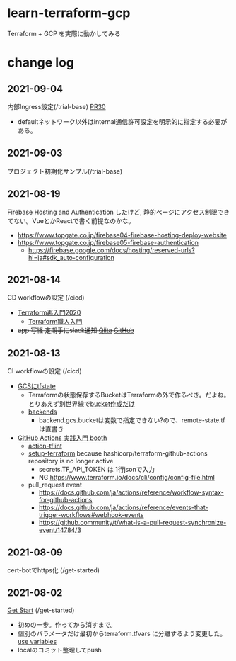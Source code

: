 # learn-terraform-gcp
Terraform + GCP を実際に動かしてみる

# change log
## 2021-09-04
内部Ingress設定(/trial-base) [PR30](https://github.com/marltake/learn-terraform-gcp/pull/30)
- defaultネットワーク以外はinternal通信許可設定を明示的に指定する必要がある。

## 2021-09-03
プロジェクト初期化サンプル(/trial-base)

## 2021-08-19
Firebase Hosting and Authentication したけど, 静的ページにアクセス制限できてない。VueとかReactで書く前提なのかな。
- https://www.topgate.co.jp/firebase04-firebase-hosting-deploy-website
- https://www.topgate.co.jp/firebase05-firebase-authentication
  - https://firebase.google.com/docs/hosting/reserved-urls?hl=ja#sdk_auto-configuration

## 2021-08-14
CD workflowの設定 (/cicd)
- [Terraform再入門2020](https://qiita.com/minamijoyo/items/3a7467f70d145ac03324)
  - [Terraform職人入門](https://qiita.com/minamijoyo/items/1f57c62bed781ab8f4d7)
- ~~app 写経 定期手にslack通知 [Qiita](https://qiita.com/donko_/items/6289bb31fecfce2cda79) [GitHub](https://github.com/donkomura/TerraformPractice)~~

## 2021-08-13
CI workflowの設定 (/cicd)
- [GCSにtfstate](https://qiita.com/kawakawaryuryu/items/58d8afbb21155c2e9572)
  - Terraformの状態保存するBucketはTerraformの外で作るべき。だよね。とりあえず別世界線で[bucket作成だけ](https://registry.terraform.io/providers/hashicorp/google/latest/docs/resources/storage_bucket)
  - [backends](https://www.terraform.io/docs/language/settings/backends/index.html)
    - backend.gcs.bucketは変数で指定できない?ので、remote-state.tfは直書き
- [GitHub Actions 実践入門 booth](https://miyajan.booth.pm/items/1865906)
  - [action-tflint](https://github.com/reviewdog/action-tflint)
  - [setup-terraform](https://github.com/hashicorp/setup-terraform) because hashicorp/terraform-github-actions repository is no longer active
    - secrets.TF_API_TOKEN は 1行jsonで入力
    - NG https://www.terraform.io/docs/cli/config/config-file.html
  - pull_request event
    - https://docs.github.com/ja/actions/reference/workflow-syntax-for-github-actions
    - https://docs.github.com/ja/actions/reference/events-that-trigger-workflows#webhook-events
    - https://github.community/t/what-is-a-pull-request-synchronize-event/14784/3

## 2021-08-09
cert-botでhttps化 (/get-started)

## 2021-08-02
[Get Start](https://learn.hashicorp.com/collections/terraform/gcp-get-started) (/get-started)
- 初めの一歩。作ってから消すまで。
- 個別のパラメータだけ最初からterraform.tfvars に分離するよう変更した。 [use variables](https://learn.hashicorp.com/tutorials/terraform/google-cloud-platform-variables)
- localのコミット整理してpush
